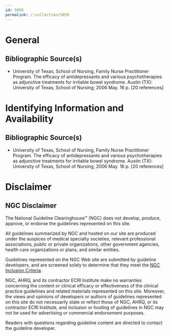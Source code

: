 ```yaml
---
id: 5058
permalink: /:collection/5058
---
```


# General

## Bibliographic Source(s)

- University of Texas, School of Nursing, Family Nurse Practitioner Program. The efficacy of antidepressants and various psychotherapies as adjunctive treatments for irritable bowel syndrome. Austin (TX): University of Texas, School of Nursing; 2006 May. 16 p. [20 references]

# Identifying Information and Availability

## Bibliographic Source(s)

- University of Texas, School of Nursing, Family Nurse Practitioner Program. The efficacy of antidepressants and various psychotherapies as adjunctive treatments for irritable bowel syndrome. Austin (TX): University of Texas, School of Nursing; 2006 May. 16 p. [20 references]

# Disclaimer

## NGC Disclaimer

The National Guideline Clearinghouse™ (NGC) does not develop, produce, approve, or endorse the guidelines represented on this site.

All guidelines summarized by NGC and hosted on our site are produced under the auspices of medical specialty societies, relevant professional associations, public or private organizations, other government agencies, health care organizations or plans, and similar entities.

Guidelines represented on the NGC Web site are submitted by guideline developers, and are screened solely to determine that they meet the [NGC Inclusion Criteria](/help-and-about/summaries/inclusion-criteria).

NGC, AHRQ, and its contractor ECRI Institute make no warranties concerning the content or clinical efficacy or effectiveness of the clinical practice guidelines and related materials represented on this site. Moreover, the views and opinions of developers or authors of guidelines represented on this site do not necessarily state or reflect those of NGC, AHRQ, or its contractor ECRI Institute, and inclusion or hosting of guidelines in NGC may not be used for advertising or commercial endorsement purposes.

Readers with questions regarding guideline content are directed to contact the guideline developer.

